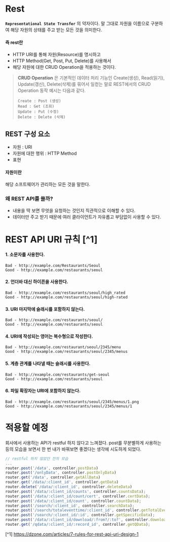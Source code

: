 # Rest
**`Representational State Transfer`** 의 약자이다.
말 그대로 자원을 이름으로 구분하여 해당 자원의 상태를 주고 받는 모든 것을 의미한다.

#### 즉 rest란
- HTTP URI를 통해 자원(Resource)를 명시하고
- HTTP Method(Get, Post, Put, Delete)를 사용해서
- 해당 자원에 대한 CRUD Operation을 적용하는 것이다.

>**CRUD Operation** 은 기본적인 데이터 처리 기능인 Create(생성), Read(읽기), Update(갱신), Delete(삭제)를 묶어서 일컫는 말로 REST에서의 CRUD Operation 동작 예시는 다음과 같다.
>```
>Create : Post (생성)
>Read : Get (조회)
>Update : Put (수정)
>Delete : Delete (삭제)
>```

## REST 구성 요소
- 자원 : URI
- 자원에 대한 행위 : HTTP Method
- 표현

#### 자원이란
해당 소프트웨어가 관리하는 모든 것을 말한다.

### 왜 REST API를 쓸까?
- 내용을 딱 보면 무엇을 요청하는 것인지 직관적으로 이해할 수 있다.
- 데이터만 주고 받기 때문에 여러 클라이언트가 자유롭고 부담없이 사용할 수 있다.

# REST API URI 규칙 [^1]
#### 1. 소문자를 사용한다.
```
Bad - http://example.com/Restaurants/Seoul
Good - http://example.com/restaurants/seoul
```

#### 2. 언더바 대신 하이픈을 사용한다.
```
Bad - http://example.com/restaurants/seoul/high_rated
Good - http://example.com/restaurants/seoul/high-rated
```

#### 3. URI 마지막에 슬래시를 포함하지 않는다.
```
Bad - http://example.com/restaurants/seoul/
Good - http://example.com/restaurants/seoul
```

#### 4. URI에 작성되는 영어는 복수형으로 작성한다.
```
Bad - http://example.com/restaurant/seoul/2345/menu
Good - http://example.com/restaurants/seoul/2345/menus
```

#### 5. 계층 관계를 나타낼 때는 슬래시를 사용한다.
```
Bad - http://example.com/restaurants/get-seoul
Good - http://example.com/restaurants/seoul
```

#### 6. 파일 확장자는 URI에 포함하지 않는다.
```
Bad - http://example.com/restaurants/seoul/2345/menus/1.png
Good - http://example.com/restaurants/seoul/2345/menus/1
```

# 적용할 예정
회사에서 사용하는 API가 restful 하지 않다고 느껴졌다. post를 무분별하게 사용하는 등의 모습을 보면서 한 번 내가 바꿔보면 좋겠다는 생각에 시도하게 되었다.

```javascript
// restful 하지 않았던 전의 모습
...
router.post('/data', controller.postData)
router.post('/onlyData', controller.postOnlyData)
router.get('/data', controller.getAllData)
router.get('/data/:client_id', controller.getData)
router.delete('/data/:client_id', controller.deleteData)
router.post('/data/:client_id/counts', controller.countsData);
router.post('/data/:client_id/count/cert', controller.certData);
router.post('/data/:client_id/count', controller.countData);
router.post('/search/:client_id', controller.searchData);
router.post('/search/totaleventtime/:client_id', controller.getTotalEventTimeData);
router.post('/search/:client_id/:id', controller.getSpecificData);
router.post('/data/:client_id/download/:from?/:to?', controller.downloadData);
router.get('/qdata/:client_id/:record_id', controller.getQData);
```


[^1] https://dzone.com/articles/7-rules-for-rest-api-uri-design-1

